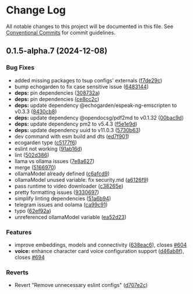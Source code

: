# Change Log

All notable changes to this project will be documented in this file.
See [Conventional Commits](https://conventionalcommits.org) for commit guidelines.

## 0.1.5-alpha.7 (2024-12-08)


### Bug Fixes

* added missing packages to tsup configs' externals ([f7de29c](https://github.com/okcashpro/okai/commit/f7de29cf2ed452e08fa68ebd44360f5bc5a3bf20))
* bump echogarden to fix case sensitive issue ([6483144](https://github.com/okcashpro/okai/commit/648314486a3b9bfc5a5a7185a18b9493d8ba1848))
* **deps:** pin dependencies ([308732a](https://github.com/okcashpro/okai/commit/308732a8906881a0c7a023765bbd4c5590c565e6))
* **deps:** pin dependencies ([ce8cc2c](https://github.com/okcashpro/okai/commit/ce8cc2c605a7eb5398fa2f3fcce8f69902396a91))
* **deps:** update dependency @echogarden/espeak-ng-emscripten to v0.3.3 ([8430cb8](https://github.com/okcashpro/okai/commit/8430cb8ca1f7bfdb982501411e6e7e19f4ff9ed7))
* **deps:** update dependency @opendocsg/pdf2md to v0.1.32 ([00bac9d](https://github.com/okcashpro/okai/commit/00bac9d26acbfcae1194948ebc1fec99e08f3423))
* **deps:** update dependency pm2 to v5.4.3 ([f5e1e9d](https://github.com/okcashpro/okai/commit/f5e1e9d2c39db62232e6d5c48f3b72397cbf220c))
* **deps:** update dependency uuid to v11.0.3 ([5730b63](https://github.com/okcashpro/okai/commit/5730b6381469848b9a715de6423c2c0abe2c565c))
* dev command with esm build and dts ([ed7f901](https://github.com/okcashpro/okai/commit/ed7f90119a20d97efd22bf5f3ea878e95e5ef988))
* ecogarden type ([c5177f6](https://github.com/okcashpro/okai/commit/c5177f692f5d2544b12fd87d58ec746d673615bb))
* eslint not working ([91ab16d](https://github.com/okcashpro/okai/commit/91ab16d6cb7361e6785ad5e6f7a617584357f00a))
* lint ([502d386](https://github.com/okcashpro/okai/commit/502d386eb0f7edf5adbc8952f36740a916242b92))
* llama vs ollama issues ([7e8a627](https://github.com/okcashpro/okai/commit/7e8a62716420dc5f7f8b8a3201d850a1b61c5ec0))
* merge ([5166970](https://github.com/okcashpro/okai/commit/51669704d26055e0def162a250ecb2e1076dcd76))
* ollamaModel already defined ([c6afcd9](https://github.com/okcashpro/okai/commit/c6afcd99cf6beec63b50939387adda653c85cef4))
* ollamaModel unused variable.  fix security.md ([a6126f9](https://github.com/okcashpro/okai/commit/a6126f9662ecef24ad5da24dcf7252557219b608))
* pass runtime to video downloader ([c38265e](https://github.com/okcashpro/okai/commit/c38265e749898b130ba0c5f87c7f5f2e0057f162))
* pretty formatting issues ([9330697](https://github.com/okcashpro/okai/commit/9330697fb09f36023c35c0993d7c58b03c1aa0ac))
* simplify linting dependencies ([51a6b94](https://github.com/okcashpro/okai/commit/51a6b94f6764f4951f48b730c5fdf821876c070f))
* telegram issues and oolama ([ca99c91](https://github.com/okcashpro/okai/commit/ca99c91d9230920169f2a9e5d17d6e8e270f608f))
* typo ([62ef92a](https://github.com/okcashpro/okai/commit/62ef92aade4be9df09dbc597db9363acd57d5997))
* unreferenced ollamaModel variable ([ea52d23](https://github.com/okcashpro/okai/commit/ea52d23a2c73372204db12e4f65c8ee975e7ae99))


### Features

* improve embeddings, models and connectivity ([638eac6](https://github.com/okcashpro/okai/commit/638eac67a83bd3346bb48ae5d5921857f44cf980)), closes [#604](https://github.com/okcashpro/okai/issues/604)
* **voice:** enhance character card voice configuration support ([d46ab8f](https://github.com/okcashpro/okai/commit/d46ab8fa34f266b5ea167dc74ab81f9bde19fa76)), closes [#694](https://github.com/okcashpro/okai/issues/694)


### Reverts

* Revert "Remove unnecessary eslint configs" ([d707e2c](https://github.com/okcashpro/okai/commit/d707e2ce72218202c8703483673e8453134f0e13))
